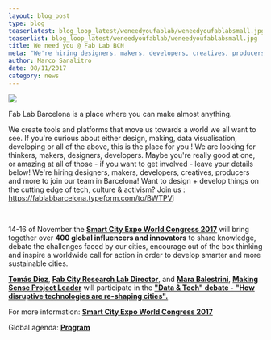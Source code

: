 ```yaml
---
layout: blog_post
type: blog
teaserlatest: blog_loop_latest/weneedyoufablab/weneedyoufablabsmall.jpg
teaserlist: blog_loop_latest/weneedyoufablab/weneedyoufablabsmall.jpg
title: We need you @ Fab Lab BCN
meta: "We're hiring designers, makers, developers, creatives, producers and more to join our team in Barcelona!Want to design + develop things on the cutting edge of tech, culture & activism?"
author: Marco Sanalitro
date: 08/11/2017 
category: news
---
```


<img src= "http://www.fablabbcn.org/img/blog/blog_loop_latest/weneedyoufablab/weneedyoufablab1.jpg" align="middle"> 
<br>

Fab Lab Barcelona is a place where you can make almost anything. 

We create tools and platforms that move us towards a world we all want to see.
If you're curious about either design, making, data visualisation, developing or all of the above, this is the place for you !
We are looking for thinkers, makers, designers, developers.
Maybe you're really good at one, or amazing at all of those - if you want to get involved - leave your details below!
We're hiring designers, makers, developers, creatives, producers and more to join our team in Barcelona!
Want to design + develop things on the cutting edge of tech, culture & activism?
Join us : https://fablabbarcelona.typeform.com/to/BWTPVj

</i></p><br>



14-16 of November the <strong><a href="http://www.smartcityexpo.com/it/">Smart City Expo World Congress 2017</a></strong> will bring together over <strong>400 global influencers and innovators</strong> to share knowledge, debate the challenges faced by our cities, encourage out of the box thinking and inspire a worldwide call for action in order to develop smarter and more sustainable cities.

<strong><a href="https://fablabbcn.org/about_us.html">Tomás Diez</a></strong>, <strong><a href="http://fab.city/">Fab City Research Lab Director</a></strong>, and <strong><a href="https://fablabbcn.org/about_us.html">Mara Balestrini</a></strong>, <strong><a href="http://making-sense.eu/">Making Sense Project Leader</a></strong> will participate in the <strong><a href="http://www.smartcityexpo.com/en/topic-data">"Data & Tech" debate - "How disruptive technologies are re-shaping cities".</a></strong>

For more information: <strong><a href="http://www.smartcityexpo.com/it/">Smart City Expo World Congress 2017</a></strong>

Global agenda: <strong><a href="http://www.smartcityexpo.com/it/agenda-2017">Program</a></strong>

